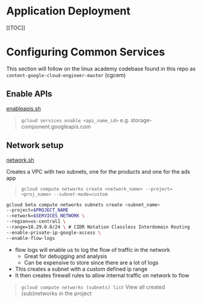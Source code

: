 # Application Deployment

[[TOC]]

# Configuring Common Services

This section will follow on the linux academy codebase found in this repo as `content-google-cloud-engineer-master` (cgcem)

## Enable APIs

[enableapis.sh](../../content-google-cloud-engineer-master/common/build/enableapis.sh)

> `gcloud services enable <api_name_id>` e.g. storage-component.googleapis.com

## Network setup

[network.sh](../../content-google-cloud-engineer-master/common/build/network.sh)

Creates a VPC with two subnets, one for the products and one for the ads app

> `gcloud compute networks create <network_name> --project=<proj_name> --subnet-mode=custom`

```bash
gcloud beta compute networks subnets create <subnet_name>  
--project=$PROJECT_NAME   
--network=$SERVICES_NETWORK \  
--region=us-central1 \
--range=10.29.0.0/24 \ # CIDR Notation Classless Interdomain Routing
--enable-private-ip-google-access \
--enable-flow-logs
```
* flow logs will enable us to log the flow of traffic in the network
    * Great for debugging and analysis
    * Can be expensive to store since there are a lot of logs
* This creates a subnet with a custom defined ip range
* It then creates firewall rules to allow internal traffic on network to flow

> `gcloud compute networks (subnets) list` View all created (sub)networks in the project


